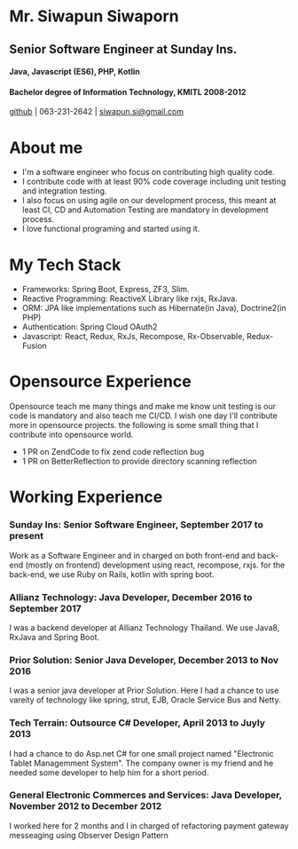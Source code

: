 
# Mr. Siwapun Siwaporn
## Senior Software Engineer at Sunday Ins.
#### Java, Javascript (ES6), PHP, Kotlin
#### Bachelor degree of Information Technology, KMITL 2008-2012
[github](https://github.com/mapkuff) | 063-231-2642 | siwapun.si@gmail.com

# About me
- I'm a software engineer who focus on contributing high quality code.
- I contribute code with at least 90% code coverage including unit testing and integration testing.
- I also focus on using agile on our development process, this meant at least CI, CD and Automation Testing are mandatory in development process.
- I love functional programing and started using it.

# My Tech Stack
- Frameworks: Spring Boot, Express, ZF3, Slim.
- Reactive Programming: ReactiveX Library like rxjs, RxJava.
- ORM: JPA like implementations such as Hibernate(in Java), Doctrine2(in PHP)
- Authentication: Spring Cloud OAuth2
- Javascript: React, Redux, RxJs, Recompose, Rx-Observable, Redux-Fusion

# Opensource Experience
Opensource teach me many things and make me know unit testing is our code is mandatory and also teach me CI/CD. I wish one day I'll contribute more in opensource projects. the following is some small thing that I contribute into opensource world.

- 1 PR on ZendCode to fix zend code reflection bug
- 1 PR on BetterReflection to provide directory scanning reflection

# Working Experience
### Sunday Ins: Senior Software Engineer, September 2017 to present 
Work as a Software Engineer and in charged on both front-end and back-end (mostly on frontend) development using react, recompose, rxjs.
for the back-end, we use Ruby on Rails, kotlin with spring boot.
    
### Allianz Technology: Java Developer, December 2016 to September 2017
I was a backend developer at Allianz Technology Thailand. We use Java8, RxJava and Spring Boot.
    
### Prior Solution: Senior Java Developer, December 2013 to Nov 2016
I was a senior java developer at Prior Solution. Here I had a chance to use vareity of technology like spring, strut, EJB, Oracle Service Bus and Netty.

### Tech Terrain: Outsource C# Developer, April 2013 to Juyly 2013
I had a chance to do Asp.net C# for one small project named "Electronic Tablet Managemment System". The company owner is my friend and he needed some developer to help him for a short period.

### General Electronic Commerces and Services: Java Developer, November 2012 to December 2012
I worked here for 2 months and I in charged of refactoring payment gateway messeaging using Observer Design Pattern
